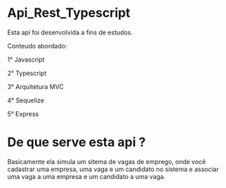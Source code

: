 # Api_Rest_Typescript

Esta api foi desenvolvida a fins de estudos.

Conteudo abordado:

1° Javascript

2° Typescript

3° Arquitetura MVC

4° Sequelize

5° Express

# De que serve esta api ?

Basicamente ela simula um sitema de vagas de emprego, onde você cadastrar uma empresa, uma vaga e um candidato no sistema e associar uma vaga a uma empresa e um candidato a uma vaga.



